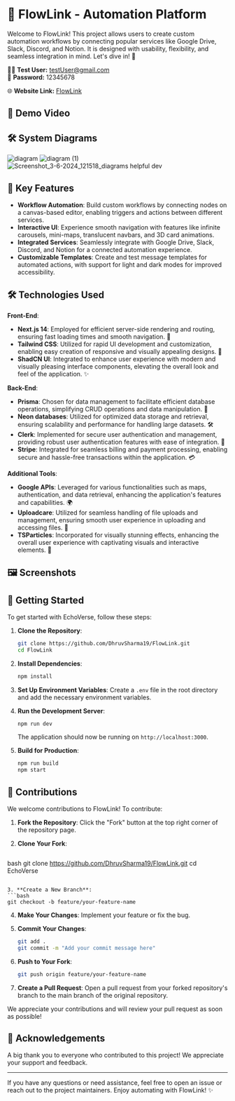 # 🚀 FlowLink - Automation Platform

Welcome to FlowLink! This project allows users to create custom automation workflows by connecting popular services like Google Drive, Slack, Discord, and Notion. It is designed with usability, flexibility, and seamless integration in mind. Let's dive in! 🌊

🧑‍💻 **Test User:** testUser@gmail.com  
🔐 **Password:** 12345678

🌐 **Website Link:**  [FlowLink](https://flow-link.vercel.app/)

## 🎥 Demo Video



## 🛠️ System Diagrams

![diagram](https://github.com/DhruvSharma19/FlowLink/assets/112254552/97cd5469-8ac0-40fe-a13d-633b7f5a8f6c)
![diagram (1)](https://github.com/DhruvSharma19/FlowLink/assets/112254552/1603971a-cf0d-4f80-abea-3bba09bc5fcd)
![Screenshot_3-6-2024_121518_diagrams helpful dev](https://github.com/DhruvSharma19/FlowLink/assets/112254552/8033e73c-3270-4194-bd5f-475e11b36f82)

## 🌟 Key Features

- **Workflow Automation**: Build custom workflows by connecting nodes on a canvas-based editor, enabling triggers and actions between different services.
- **Interactive UI**: Experience smooth navigation with features like infinite carousels, mini-maps, translucent navbars, and 3D card animations.
- **Integrated Services**: Seamlessly integrate with Google Drive, Slack, Discord, and Notion for a connected automation experience.
- **Customizable Templates**: Create and test message templates for automated actions, with support for light and dark modes for improved accessibility.

## 🛠 Technologies Used

**Front-End**:
- **Next.js 14**: Employed for efficient server-side rendering and routing, ensuring fast loading times and smooth navigation. 🚀
- **Tailwind CSS**: Utilized for rapid UI development and customization, enabling easy creation of responsive and visually appealing designs. 🎨
- **ShadCN UI**: Integrated to enhance user experience with modern and visually pleasing interface components, elevating the overall look and feel of the application. ✨

**Back-End**:
- **Prisma**: Chosen for data management to facilitate efficient database operations, simplifying CRUD operations and data manipulation. 💼
- **Neon databases**: Utilized for optimized data storage and retrieval, ensuring scalability and performance for handling large datasets. 🛠️
- **Clerk**: Implemented for secure user authentication and management, providing robust user authentication features with ease of integration. 🔐
- **Stripe**: Integrated for seamless billing and payment processing, enabling secure and hassle-free transactions within the application. 💳

**Additional Tools**:
- **Google APIs**: Leveraged for various functionalities such as maps, authentication, and data retrieval, enhancing the application's features and capabilities. 🌍
- **Uploadcare**: Utilized for seamless handling of file uploads and management, ensuring smooth user experience in uploading and accessing files. 📂
- **TSParticles**: Incorporated for visually stunning effects, enhancing the overall user experience with captivating visuals and interactive elements. 🌟
  
## 🖼️ Screenshots



## 🚀 Getting Started

To get started with EchoVerse, follow these steps:

1. **Clone the Repository**:
   ```bash
   git clone https://github.com/DhruvSharma19/FlowLink.git
   cd FlowLink
   ```

2. **Install Dependencies**:
   ```bash
   npm install
   ```

3. **Set Up Environment Variables**:
   Create a `.env` file in the root directory and add the necessary environment variables. 

4. **Run the Development Server**:
   ```bash
   npm run dev
   ```
   The application should now be running on `http://localhost:3000`.

5. **Build for Production**:
   ```bash
   npm run build
   npm start
   ```

## 🤝 Contributions

We welcome contributions to FlowLink! To contribute:

1. **Fork the Repository**:
   Click the "Fork" button at the top right corner of the repository page.

2. **Clone Your Fork**:
   ```

bash
   git clone https://github.com/DhruvSharma19/FlowLink.git
   cd EchoVerse
   ```

3. **Create a New Branch**:
   ```bash
   git checkout -b feature/your-feature-name
   ```

4. **Make Your Changes**:
   Implement your feature or fix the bug.

5. **Commit Your Changes**:
   ```bash
   git add .
   git commit -m "Add your commit message here"
   ```

6. **Push to Your Fork**:
   ```bash
   git push origin feature/your-feature-name
   ```

7. **Create a Pull Request**:
   Open a pull request from your forked repository's branch to the main branch of the original repository.

We appreciate your contributions and will review your pull request as soon as possible!


## 🙏 Acknowledgements
A big thank you to everyone who contributed to this project! We appreciate your support and feedback.

---

If you have any questions or need assistance, feel free to open an issue or reach out to the project maintainers. Enjoy automating with FlowLink! ✨
